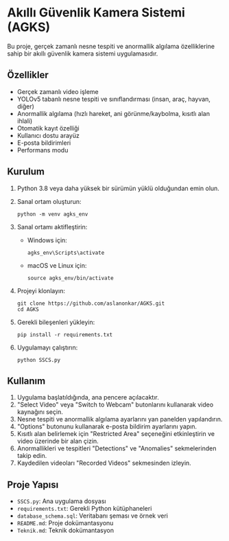 ﻿# Akıllı Güvenlik Kamera Sistemi (AGKS)

Bu proje, gerçek zamanlı nesne tespiti ve anormallik algılama özelliklerine sahip bir akıllı güvenlik kamera sistemi uygulamasıdır.

## Özellikler

- Gerçek zamanlı video işleme
- YOLOv5 tabanlı nesne tespiti ve sınıflandırması (insan, araç, hayvan, diğer)
- Anormallik algılama (hızlı hareket, ani görünme/kaybolma, kısıtlı alan ihlali)
- Otomatik kayıt özelliği
- Kullanıcı dostu arayüz
- E-posta bildirimleri
- Performans modu

## Kurulum

1. Python 3.8 veya daha yüksek bir sürümün yüklü olduğundan emin olun.

2. Sanal ortam oluşturun:
   ```
   python -m venv agks_env
   ```

3. Sanal ortamı aktifleştirin:
   - Windows için:
     ```
     agks_env\Scripts\activate
     ```
   - macOS ve Linux için:
     ```
     source agks_env/bin/activate
     ```

4. Projeyi klonlayın:
   ```
   git clone https://github.com/aslanonkar/AGKS.git
   cd AGKS
   ```

5. Gerekli bileşenleri yükleyin:
   ```
   pip install -r requirements.txt
   ```

6. Uygulamayı çalıştırın:
   ```
   python SSCS.py
   ```

## Kullanım

1. Uygulama başlatıldığında, ana pencere açılacaktır.
2. "Select Video" veya "Switch to Webcam" butonlarını kullanarak video kaynağını seçin.
3. Nesne tespiti ve anormallik algılama ayarlarını yan panelden yapılandırın.
4. "Options" butonunu kullanarak e-posta bildirim ayarlarını yapın.
5. Kısıtlı alan belirlemek için "Restricted Area" seçeneğini etkinleştirin ve video üzerinde bir alan çizin.
6. Anormallikleri ve tespitleri "Detections" ve "Anomalies" sekmelerinden takip edin.
7. Kaydedilen videoları "Recorded Videos" sekmesinden izleyin.

## Proje Yapısı

- `SSCS.py`: Ana uygulama dosyası
- `requirements.txt`: Gerekli Python kütüphaneleri
- `database_schema.sql`: Veritabanı şeması ve örnek veri
- `README.md`: Proje dokümantasyonu
- `Teknik.md`: Teknik dokümantasyon

